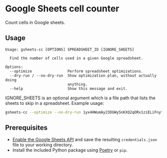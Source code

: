 # Google Sheets cell counter

Count cells in Google sheets.

## Usage

```
Usage: gsheets-cc [OPTIONS] SPREADSHEET_ID [IGNORE_SHEETS]

  Find the number of cells used in a given Google spreadsheet.

Options:
  --optimize                Perform spreadsheet optimizations.
  --dry-run / --no-dry-run  Show optimization plan, without actually doing
                            anything.
  --help                    Show this message and exit.
```

IGNORE_SHEETS is an optional argument which is a file path that lists the sheets to skip in a spreadsheet. Example usage:
```sh
gsheets-cc --optimize --no-dry-run 1yx4HWumAy23DGWySnKXQ2qORx1ziELiFnytT-QBFFqE ./data/customer_model.txt
```

## Prerequisites

- [Enable the Google Sheets API](https://developers.google.com/sheets/api/quickstart/python#step_1_turn_on_the) and save the  resulting `credentials.json` file to your working directory.
- Install the included Python package using [Poetry](https://github.com/balena-io/process/blob/master/process/Python_Coding_Guide.md#create-the-environment) or `pip`.

